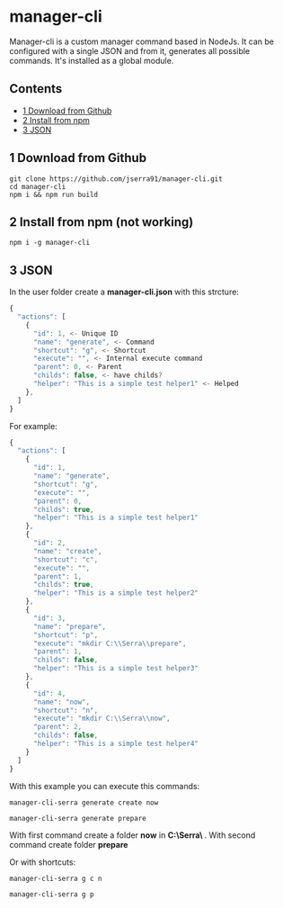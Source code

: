 # manager-cli
Manager-cli is a custom manager command based in NodeJs. It can be configured with a single JSON and from it, generates all possible commands. It's installed as a global module. 

## Contents
* [1 Download from Github](#1)
* [2 Install from npm](#2)
* [3 JSON](#3)

## <a name="1"></a>1 Download from Github

```shell
git clone https://github.com/jserra91/manager-cli.git
cd manager-cli
npm i && npm run build
```

## <a name="2"></a>2 Install from npm (not working)

```shell
npm i -g manager-cli
```

## <a name="3"></a>3 JSON
In the user folder create a <b>manager-cli.json</b> with this strcture:

```typescript
{
  "actions": [
    {
      "id": 1, <- Unique ID
      "name": "generate", <- Command
      "shortcut": "g", <- Shortcut
      "execute": "", <- Internal execute command
      "parent": 0, <- Parent
      "childs": false, <- have childs?
      "helper": "This is a simple test helper1" <- Helped
    },
  ]
}
```

For example:
```typescript
{
  "actions": [
    {
      "id": 1,
      "name": "generate",
      "shortcut": "g",
      "execute": "",
      "parent": 0,
      "childs": true,
      "helper": "This is a simple test helper1"
    },
    {
      "id": 2,
      "name": "create",
      "shortcut": "c",
      "execute": "",
      "parent": 1,
      "childs": true,
      "helper": "This is a simple test helper2"
    },
    {
      "id": 3,
      "name": "prepare",
      "shortcut": "p",
      "execute": "mkdir C:\\Serra\\prepare",
      "parent": 1,
      "childs": false,
      "helper": "This is a simple test helper3"
    },
    {
      "id": 4,
      "name": "now",
      "shortcut": "n",
      "execute": "mkdir C:\\Serra\\now",
      "parent": 2,
      "childs": false,
      "helper": "This is a simple test helper4"
    }
  ]
}
```
With this example you can execute this commands:

```shell
manager-cli-serra generate create now
```

```shell
manager-cli-serra generate prepare
```
With first command create a folder <b>now</b> in <b>C:\Serra\ </b>. With second command create folder <b>prepare</b>

Or with shortcuts:

```shell
manager-cli-serra g c n
```

```shell
manager-cli-serra g p
```

